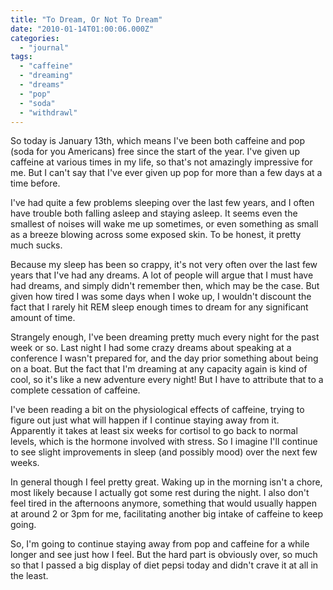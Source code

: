 ```yaml
---
title: "To Dream, Or Not To Dream"
date: "2010-01-14T01:00:06.000Z"
categories: 
  - "journal"
tags: 
  - "caffeine"
  - "dreaming"
  - "dreams"
  - "pop"
  - "soda"
  - "withdrawl"
---
```


So today is January 13th, which means I've been both caffeine and pop (soda for you Americans) free since the start of the year. I've given up caffeine at various times in my life, so that's not amazingly impressive for me. But I can't say that I've ever given up pop for more than a few days at a time before.

I've had quite a few problems sleeping over the last few years, and I often have trouble both falling asleep and staying asleep. It seems even the smallest of noises will wake me up sometimes, or even something as small as a breeze blowing across some exposed skin. To be honest, it pretty much sucks.

Because my sleep has been so crappy, it's not very often over the last few years that I've had any dreams. A lot of people will argue that I must have had dreams, and simply didn't remember then, which may be the case. But given how tired I was some days when I woke up, I wouldn't discount the fact that I rarely hit REM sleep enough times to dream for any significant amount of time.

Strangely enough, I've been dreaming pretty much every night for the past week or so. Last night I had some crazy dreams about speaking at a conference I wasn't prepared for, and the day prior something about being on a boat. But the fact that I'm dreaming at any capacity again is kind of cool, so it's like a new adventure every night! But I have to attribute that to a complete cessation of caffeine.

I've been reading a bit on the physiological effects of caffeine, trying to figure out just what will happen if I continue staying away from it. Apparently it takes at least six weeks for cortisol to go back to normal levels, which is the hormone involved with stress. So I imagine I'll continue to see slight improvements in sleep (and possibly mood) over the next few weeks.

In general though I feel pretty great. Waking up in the morning isn't a chore, most likely because I actually got some rest during the night. I also don't feel tired in the afternoons anymore, something that would usually happen at around 2 or 3pm for me, facilitating another big intake of caffeine to keep going.

So, I'm going to continue staying away from pop and caffeine for a while longer and see just how I feel. But the hard part is obviously over, so much so that I passed a big display of diet pepsi today and didn't crave it at all in the least.

